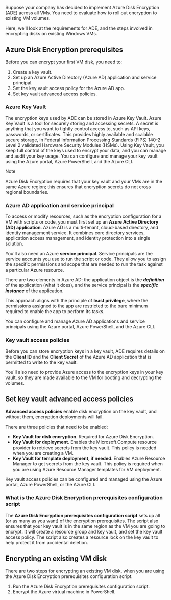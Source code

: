 Suppose your company has decided to implement Azure Disk Encryption (ADE) across all VMs. You need to evaluate how to roll out encryption to existing VM volumes.

Here, we'll look at the requirements for ADE, and the steps involved in encrypting disks on existing Windows VMs.

## Azure Disk Encryption prerequisites

Before you can encrypt your first VM disk, you need to:

1. Create a key vault.
1. Set up an Azure Active Directory (Azure AD) application and service principal.
1. Set the key vault access policy for the Azure AD app.
1. Set key vault advanced access policies.

### Azure Key Vault

The encryption keys used by ADE can be stored in Azure Key Vault. Azure Key Vault is a tool for securely storing and accessing secrets. A secret is anything that you want to tightly control access to, such as API keys, passwords, or certificates. This provides highly available and scalable secure storage, in Federal Information Processing Standards (FIPS) 140-2 Level 2 validated Hardware Security Modules (HSMs). Using Key Vault, you keep full control of the keys used to encrypt your data, and you can manage and audit your key usage. You can configure and manage your key vault using the Azure portal, Azure PowerShell, and the Azure CLI.

>[!NOTE]
> Azure Disk Encryption requires that your key vault and your VMs are in the same Azure region; this ensures that encryption secrets do not cross regional boundaries.

### Azure AD application and service principal

To access or modify resources, such as the encryption configuration for a VM with scripts or code, you must first set up an **Azure Active Directory (AD) application**. Azure AD is a multi-tenant, cloud-based directory, and identity management service. It combines core directory services, application access management, and identity protection into a single solution.

You'll also need an Azure **service principal**. Service principals are the service accounts you use to run the script or code. They allow you to assign the specific permissions and scope that are needed to run the task against a particular Azure resource.

There are two elements in Azure AD: the application object is the **_definition_** of the application (what it does), and the service principal is the **_specific instance_** of the application.

This approach aligns with the principle of **least privilege**, where the permissions assigned to the app are restricted to the bare minimum required to enable the app to perform its tasks.

You can configure and manage Azure AD applications and service principals using the Azure portal, Azure PowerShell, and the Azure CLI.

### Key vault access policies

Before you can store encryption keys in a key vault, ADE requires details on the **Client ID** and the **Client Secret** of the Azure AD application that is permitted to write to the key vault.

You'll also need to provide Azure access to the encryption keys in your key vault, so they are made available to the VM for booting and decrypting the volumes.

## Set key vault advanced access policies

**Advanced access policies** enable disk encryption on the key vault, and without them, encryption deployments will fail. 

There are three policies that need to be enabled:

- **Key Vault for disk encryption**. Required for Azure Disk Encryption.
- **Key Vault for deployment**. Enables the Microsoft.Compute resource provider to retrieve secrets from the key vault. This policy is needed when you are creating a VM.
- **Key Vault for template deployment, if needed**. Enables Azure Resource Manager to get secrets from the key vault. This policy is required when you are using Azure Resource Manager templates for VM deployment.

Key vault access policies can be configured and managed using the Azure portal, Azure PowerShell, or the Azure CLI.

### What is the Azure Disk Encryption prerequisites configuration script

The **Azure Disk Encryption prerequisites configuration script** sets up all (or as many as you want) of the encryption prerequisites. The script also ensures that your key vault is in the same region as the VM you are going to encrypt. It will create a resource group and key vault, and set the key vault access policy. The script also creates a resource lock on the key vault to help protect it from accidental deletion.

## Encrypting an existing VM disk

There are two steps for encrypting an existing VM disk, when you are using the Azure Disk Encryption prerequisites configuration script:

1. Run the Azure Disk Encryption prerequisites configuration script.
1. Encrypt the Azure virtual machine in PowerShell.
